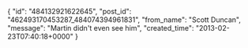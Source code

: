  {
   "id": "484132921622645",
   "post_id": "462493170453287_484074394961831",
   "from_name": "Scott Duncan",
   "message": "Martin didn't even see him",
   "created_time": "2013-02-23T07:40:18+0000"
 }
